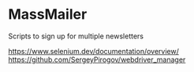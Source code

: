 # MassMailer
Scripts to sign up for multiple newsletters

https://www.selenium.dev/documentation/overview/
https://github.com/SergeyPirogov/webdriver_manager